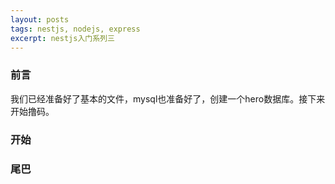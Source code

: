 ```yaml
---
layout: posts
tags: nestjs, nodejs, express
excerpt: nestjs入门系列三
---
```

### 前言
我们已经准备好了基本的文件，mysql也准备好了，创建一个hero数据库。接下来开始撸码。

### 开始

### 尾巴